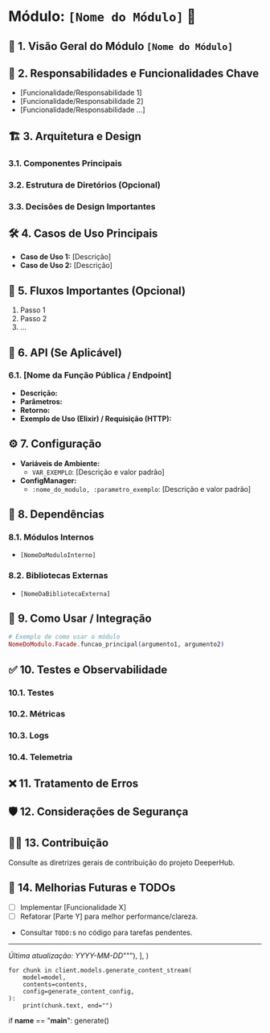 # Módulo: `[Nome do Módulo]` 🚀

## 📜 1. Visão Geral do Módulo `[Nome do Módulo]`

<!-- 
Descreva de forma concisa o que este módulo faz, qual seu propósito principal e seu papel dentro do sistema DeeperHub. 
Ex: \"O módulo de Autenticação é responsável por verificar a identidade dos usuários e gerenciar suas sessões.\" 
Exemplo para um módulo de `UserProfile`:
\"O módulo UserProfile gerencia todos os dados relacionados ao perfil do usuário, como nome, avatar, preferências de contato e biografia. Ele fornece uma API para outros módulos consultarem e atualizarem essas informações.\"
-->

## 🎯 2. Responsabilidades e Funcionalidades Chave

<!-- 
Liste as principais responsabilidades e funcionalidades que este módulo oferece.
Use bullet points para clareza.
Ex:
- Gerenciar o ciclo de vida das contas de usuário.
- Processar pagamentos e assinaturas.
- Integrar com o sistema de notificações para alertas de segurança.

Exemplo para `UserProfile`:
- CRUD (Create, Read, Update, Delete) de informações de perfil.
- Validação de dados do perfil (ex: formato de email, tamanho da biografia).
- Gerenciamento de upload e armazenamento de avatares.
- Emissão de eventos de alteração de perfil para outros módulos interessados (ex: `UserProfileUpdatedEvent`).
-->

*   [Funcionalidade/Responsabilidade 1]
*   [Funcionalidade/Responsabilidade 2]
*   [Funcionalidade/Responsabilidade ...]

## 🏗️ 3. Arquitetura e Design

<!-- 
Descreva a arquitetura interna do módulo. 
- Quais são os principais componentes (ex: GenServers, Supervisores, Contexts, Schemas, Serviços, Adaptadores)?
- Como eles interagem entre si?
- Há algum padrão de design específico utilizado (ex: Fachada, Adaptador, Strategy)?
- Se relevante, inclua um diagrama simples ou descreva a estrutura de diretórios do módulo.
-->

### 3.1. Componentes Principais

<!-- 
Liste e descreva brevemente os componentes mais importantes do módulo.
Ex:
- `NomeDoModulo.ServicoPrincipal`: Orquestra as operações X, Y, Z.
- `NomeDoModulo.Worker`: Processa tarefas assíncronas do tipo A.
-->

### 3.2. Estrutura de Diretórios (Opcional)

<!-- 
Se a estrutura de diretórios for complexa ou específica, descreva-a aqui.
-->

### 3.3. Decisões de Design Importantes

<!-- 
Justifique escolhas de design significativas que foram feitas.
Exemplo:
- \"Optou-se por usar um GenServer (`UserProfile.AvatarProcessor`) para o processamento de avatares de forma assíncrona, liberando o processo chamador e melhorando a responsividade da API de upload.\"
- \"A comunicação com o serviço de armazenamento de arquivos (S3) é feita através de um Adaptador (`StorageAdapter`) para facilitar a substituição do provedor no futuro, seguindo o Princípio da Inversão de Dependência.\"
-->

## 🛠️ 4. Casos de Uso Principais

<!-- 
Descreva os cenários mais comuns ou importantes em que este módulo é utilizado.
Ex:
- **Registro de Novo Usuário:** Um novo usuário se cadastra na plataforma, e este módulo valida os dados e cria a conta.
- **Recuperação de Senha:** Um usuário esquece a senha e solicita a redefinição.

Exemplo para `UserProfile`:
- **Atualização de Perfil pelo Usuário:** O usuário acessa a página de configurações e altera seu nome e biografia.
- **Consulta de Perfil por Outro Módulo:** O módulo de `Posts` precisa exibir o nome e avatar do autor de uma postagem.
- **Upload de Novo Avatar:** O usuário seleciona uma nova imagem para seu perfil.
-->

*   **Caso de Uso 1:** [Descrição]
*   **Caso de Uso 2:** [Descrição]

## 🌊 5. Fluxos Importantes (Opcional)

<!-- 
Detalhe fluxos de trabalho ou processos críticos que o módulo executa. 
Pode ser uma sequência de passos, interações entre componentes, ou como os dados fluem.
Ex: Fluxo de Autenticação com MFA, Fluxo de Processamento de Pedido.

Exemplo para \"Upload de Novo Avatar\" no módulo `UserProfile`:
1. Usuário envia uma requisição `POST /api/v1/profile/avatar` com a imagem.
2. `UserProfile.AvatarController` recebe a requisição e valida o token de autenticação e o tipo/tamanho do arquivo.
3. `UserProfile.AvatarService.upload_avatar/2` é chamado com o `user_id` e o arquivo.
4. O serviço redimensiona a imagem para tamanhos padronizados (thumbnail, medium).
5. O serviço envia as imagens processadas para o `StorageAdapter`.
6. `StorageAdapter` armazena as imagens (ex: no S3) e retorna as URLs.
7. `UserProfile.AvatarService` atualiza o `UserProfileSchema` do usuário com as novas URLs do avatar.
8. `UserProfile.AvatarService` emite um evento `UserProfileUpdatedEvent` com os dados do perfil atualizado.
9. `UserProfile.AvatarController` retorna uma resposta `200 OK` com as novas URLs do avatar.
-->

1.  Passo 1
2.  Passo 2
3.  ...

## 📡 6. API (Se Aplicável)

<!-- 
Se o módulo expõe uma API (interna ou externa), documente-a aqui.
Para APIs REST:
- Endpoints (método HTTP e caminho)
- Parâmetros de entrada (query, path, body)
- Formato das requisições e respostas (JSON)
- Exemplos de requisição e resposta
- Autenticação necessária

Para APIs de Módulo Elixir (funções públicas):
- Assinatura da função (`@spec`)
- Breve descrição do que a função faz
- Parâmetros e seus tipos
- Valor de retorno (`{:ok, resultado}` ou `{:error, razao}`)
- Efeitos colaterais

Exemplo para uma função Elixir do módulo `UserProfile`:

### `UserProfile.Facade.get_profile/1`

*   **Descrição:** Busca o perfil de um usuário pelo seu ID.
*   **`@spec`:** `get_profile(user_id :: String.t()) :: {:ok, UserProfile.Schema.t()} | {:error, :not_found | term()}`
*   **Parâmetros:**
    *   `user_id` (String): O ID do usuário.
*   **Retorno:**
    *   `{:ok, UserProfile.Schema.t()}`: Em caso de sucesso, retorna o schema do perfil do usuário.
    *   `{:error, :not_found}`: Se o perfil não for encontrado.
    *   `{:error, term()}`: Para outros erros internos.
*   **Exemplo de Uso (Elixir):**
    ```elixir
    case UserProfile.Facade.get_profile(\"user123\") do
      {:ok, profile} -> IO.inspect(profile)
      {:error, reason} -> Logger.error(\"Falha ao buscar perfil: #{inspect(reason)}\")
    end
    ```

Exemplo para um endpoint REST do módulo `UserProfile`:

### `GET /api/v1/users/{user_id}/profile`

*   **Descrição:** Retorna os dados do perfil público de um usuário.
*   **Autenticação:** Requer token de acesso válido.
*   **Parâmetros de Caminho (Path Parameters):**
    *   `user_id` (string): ID do usuário.
*   **Resposta de Sucesso (200 OK):**
    ```json
    {
      \"data\": {
        \"user_id\": \"user123\",
        \"username\": \"john_doe\",
        \"bio\": \"Entusiasta de Elixir\",
        \"avatar_urls\": {
          \"thumbnail\": \"https://cdn.example.com/avatars/user123_thumb.jpg\",
          \"medium\": \"https://cdn.example.com/avatars/user123_medium.jpg\"
        }
      }
    }
    ```
*   **Resposta de Erro (404 Not Found):**
    ```json
    {
      \"errors\": [
        {
          \"status\": \"404\",
          \"title\": \"Not Found\",
          \"detail\": \"Perfil do usuário não encontrado.\"
        }
      ]
    }
    ```
-->

### 6.1. [Nome da Função Pública / Endpoint]

*   **Descrição:**
*   **Parâmetros:**
*   **Retorno:**
*   **Exemplo de Uso (Elixir) / Requisição (HTTP):**

## ⚙️ 7. Configuração

<!-- 
Descreva como o módulo pode ser configurado.
- Quais variáveis de ambiente ele utiliza?
- Quais chaves de configuração são lidas do `DeeperHub.Core.ConfigManager`?
- Quais são os valores padrão e como podem ser alterados?

Exemplo:
- **Variáveis de Ambiente:**
    *   `USER_PROFILE_MAX_BIO_LENGTH`: \"Controla o número máximo de caracteres permitidos na biografia do usuário. Padrão: 500\"
- **ConfigManager:**
    *   `:user_profile, :avatar_default_url`: \"URL para uma imagem de avatar padrão caso o usuário não tenha uma. Padrão: '/images/default_avatar.png'\"
-->

*   **Variáveis de Ambiente:**
    *   `VAR_EXEMPLO`: [Descrição e valor padrão]
*   **ConfigManager:**
    *   `:nome_do_modulo, :parametro_exemplo`: [Descrição e valor padrão]

## 🔗 8. Dependências

<!-- 
Liste as dependências do módulo.
- **Módulos Internos do DeeperHub:** (ex: `DeeperHub.Core.LoggerFacade`, `DeeperHub.Shared.Utils`)
- **Bibliotecas Externas:** (ex: `Ecto`, `Jason`, `Finch`)
- Justifique brevemente dependências menos óbvias.
-->

### 8.1. Módulos Internos

*   `[NomeDoModuloInterno]`

### 8.2. Bibliotecas Externas

*   `[NomeDaBibliotecaExterna]`

## 🤝 9. Como Usar / Integração

<!-- 
Forneça instruções sobre como outros módulos ou partes do sistema devem interagir com este módulo.
- Quais são os pontos de entrada principais (fachadas, funções públicas)?
- Há algum pré-requisito ou setup necessário antes de usar o módulo?
- Exemplos de código de como chamar as funcionalidades principais.
-->

```elixir
# Exemplo de como usar o módulo
NomeDoModulo.Facade.funcao_principal(argumento1, argumento2)
```

## ✅ 10. Testes e Observabilidade

<!-- 
Descreva a estratégia de testes e observabilidade para este módulo.
- Como executar os testes unitários e de integração?
- Quais métricas importantes são coletadas (`MetricsFacade`)?
- Quais eventos de telemetria são emitidos?
- Como os logs são estruturados (`LoggerFacade`)?
-->

### 10.1. Testes

<!-- 
Comandos para rodar os testes, localização dos arquivos de teste.
Exemplo:
- Testes unitários: `mix test test/deeper_hub/user_profile/`
- Teste específico: `mix test test/deeper_hub/user_profile/user_profile_service_test.exs:12` (linha 12)
- Cobertura de testes: `mix test --cover`
- Arquivos de teste localizados em `test/deeper_hub/[nome_do_modulo]/`
-->

### 10.2. Métricas

<!-- 
Principais métricas expostas.
Ex: `deeper_hub.[nome_do_modulo].funcao_x.count`
Exemplo para `UserProfile`:
- `deeper_hub.user_profile.get_profile.duration_ms` (Histograma): Tempo de resposta da função `get_profile/1`.
- `deeper_hub.user_profile.avatar_upload.success.count` (Contador): Número de uploads de avatar bem-sucedidos.
- `deeper_hub.user_profile.avatar_upload.failure.count` (Contador): Número de uploads de avatar falhos.
-->

### 10.3. Logs

<!-- 
Contexto ou tags importantes adicionadas aos logs.
Exemplo para `UserProfile`:
- Todos os logs do módulo incluem `{module: UserProfile, function: \"nome_da_funcao/aridade\"}`.
- Operações críticas incluem `user_id` e `trace_id` para facilitar a depuração e rastreamento.
- Ex: `Logger.info(\"Perfil atualizado\", user_id: user.id, changes: changes)`
-->

### 10.4. Telemetria

<!-- 
Eventos de telemetria importantes emitidos pelo módulo.
Ex: `[:deeper_hub, :nome_do_modulo, :evento_x, :start]`
Exemplo para `UserProfile`:
- `[:deeper_hub, :user_profile, :avatar_uploaded, :success]`: Emitido após um upload de avatar bem-sucedido.
- `[:deeper_hub, :user_profile, :avatar_uploaded, :failure]`: Emitido após um upload de avatar falho.
-->

## ❌ 11. Tratamento de Erros

<!-- 
Explique como o módulo lida com erros.
- Quais tipos de erros são retornados (ex: `{:error, :not_found}`, `{:error, {:validation, changeset}}`, exceções)?
- Como os chamadores devem tratar esses erros?
-->

## 🛡️ 12. Considerações de Segurança

<!-- 
Descreva quaisquer aspectos de segurança relevantes para este módulo.
- O módulo lida com dados sensíveis?
- Quais medidas de segurança foram implementadas (validação de entrada, sanitização, controle de acesso)?
- Há alguma vulnerabilidade conhecida ou potencial?

Exemplo para `UserProfile`:
- **Dados Sensíveis:** O módulo armazena informações pessoais como nome e email (se incluído no perfil).
- **Validação de Entrada:** Todas as entradas do usuário para atualização de perfil são validadas usando `Ecto.Changeset` para prevenir dados malformados e ataques básicos de injeção.
- **Sanitização:** A biografia do usuário é sanitizada para remover HTML/scripts potencialmente maliciosos antes de ser exibida.
- **Controle de Acesso:** Apenas o próprio usuário (ou administradores) pode modificar seu perfil. Consultas a perfis podem ter diferentes níveis de visibilidade (público, amigos, etc. - se aplicável).
- **Upload de Avatar:** Tipos de arquivo e tamanho são rigorosamente validados para prevenir upload de arquivos maliciosos ou excessivamente grandes.
-->

## 🧑‍💻 13. Contribuição

<!-- 
Instruções para desenvolvedores que desejam contribuir com este módulo.
- Padrões de código específicos do módulo.
- Processo para submeter alterações (PRs).
- Contato para dúvidas.
-->

Consulte as diretrizes gerais de contribuição do projeto DeeperHub.

## 🔮 14. Melhorias Futuras e TODOs

<!-- 
Liste ideias para melhorias futuras, funcionalidades planejadas ou `TODO:`s importantes que ainda precisam ser abordados.
-->

*   [ ] Implementar [Funcionalidade X]
*   [ ] Refatorar [Parte Y] para melhor performance/clareza.
*   Consultar `TODO:`s no código para tarefas pendentes.

---

*Última atualização: YYYY-MM-DD*"""),
        ],
    )

    for chunk in client.models.generate_content_stream(
        model=model,
        contents=contents,
        config=generate_content_config,
    ):
        print(chunk.text, end="")

if __name__ == "__main__":
    generate()
